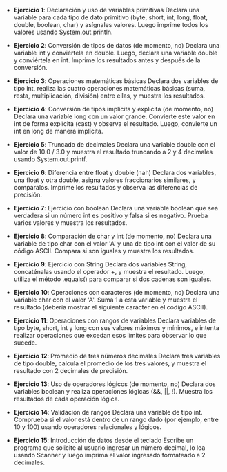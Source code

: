 - **Ejercicio 1**: Declaración y uso de variables primitivas
Declara una variable para cada tipo de dato primitivo (byte, short, int, long, float, double, boolean, char) y asígnales valores. Luego imprime todos los valores usando System.out.println.

- **Ejercicio 2**: Conversión de tipos de datos (de momento, no)
Declara una variable int y conviértela en double. Luego, declara una variable double y conviértela en int. Imprime los resultados antes y después de la conversión.

- **Ejercicio 3**: Operaciones matemáticas básicas
Declara dos variables de tipo int, realiza las cuatro operaciones matemáticas básicas (suma, resta, multiplicación, división) entre ellas, y muestra los resultados.

- **Ejercicio 4**: Conversión de tipos implícita y explícita (de momento, no)
Declara una variable long con un valor grande. Convierte este valor en int de forma explícita (cast) y observa el resultado. Luego, convierte un int en long de manera implícita.

- **Ejercicio 5**: Truncado de decimales
Declara una variable double con el valor de 10.0 / 3.0 y muestra el resultado truncando a 2 y 4 decimales usando System.out.printf.

- **Ejercicio 6**: Diferencia entre float y double (nah)
Declara dos variables, una float y otra double, asigna valores fraccionarios similares, y compáralos. Imprime los resultados y observa las diferencias de precisión.

- **Ejercicio 7**: Ejercicio con boolean
Declara una variable boolean que sea verdadera si un número int es positivo y falsa si es negativo. Prueba varios valores y muestra los resultados.

- **Ejercicio 8**: Comparación de char y int (de momento, no)
Declara una variable de tipo char con el valor 'A' y una de tipo int con el valor de su código ASCII. Compara si son iguales y muestra los resultados.

- **Ejercicio 9**: Ejercicio con String
Declara dos variables String, concaténalas usando el operador +, y muestra el resultado. Luego, utiliza el método .equals() para comparar si dos cadenas son iguales.

- **Ejercicio 10**: Operaciones con caracteres (de momento, no)
Declara una variable char con el valor 'A'. Suma 1 a esta variable y muestra el resultado (debería mostrar el siguiente carácter en el código ASCII).

- **Ejercicio 11**: Operaciones con rangos de variables
Declara variables de tipo byte, short, int y long con sus valores máximos y mínimos, e intenta realizar operaciones que excedan esos límites para observar lo que sucede.

- **Ejercicio 12**: Promedio de tres números decimales
Declara tres variables de tipo double, calcula el promedio de los tres valores, y muestra el resultado con 2 decimales de precisión.

- **Ejercicio 13**: Uso de operadores lógicos (de momento, no)
Declara dos variables boolean y realiza operaciones lógicas (&&, ||, !). Muestra los resultados de cada operación lógica.

- **Ejercicio 14**: Validación de rangos
Declara una variable de tipo int. Comprueba si el valor está dentro de un rango dado (por ejemplo, entre 10 y 100) usando operadores relacionales y lógicos.

- **Ejercicio 15**: Introducción de datos desde el teclado
Escribe un programa que solicite al usuario ingresar un número decimal, lo lea usando Scanner y luego imprima el valor ingresado formateado a 2 decimales.
